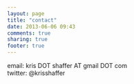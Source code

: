 ```yaml
---
layout: page
title: "contact"
date: 2013-06-06 09:43
comments: true
sharing: true
footer: true
---
```


email: kris DOT shaffer AT gmail DOT com  
twitter: @krisshaffer